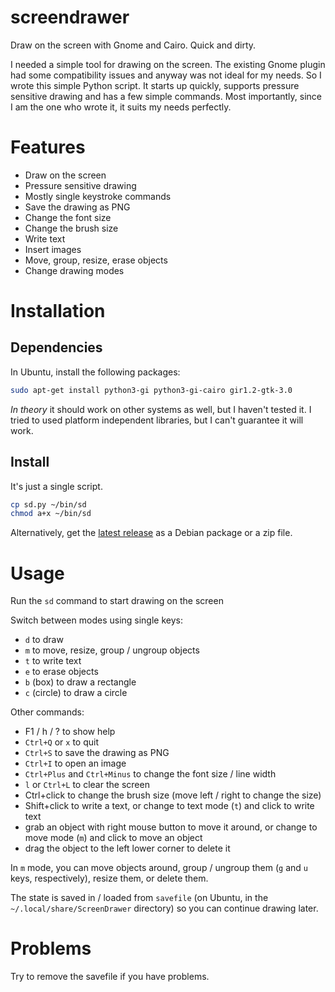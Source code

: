 # screendrawer

Draw on the screen with Gnome and Cairo. Quick and dirty.

I needed a simple tool for drawing on the screen. The existing Gnome plugin
had some compatibility issues and anyway was not ideal for my needs. So I
wrote this simple Python script. It starts up quickly, supports pressure sensitive
drawing and has a few simple commands. Most importantly, since I am the one
who wrote it, it suits my needs perfectly.

# Features

 * Draw on the screen
 * Pressure sensitive drawing
 * Mostly single keystroke commands
 * Save the drawing as PNG
 * Change the font size
 * Change the brush size
 * Write text
 * Insert images
 * Move, group, resize, erase objects
 * Change drawing modes

# Installation

## Dependencies

In Ubuntu, install the following packages:

```bash
sudo apt-get install python3-gi python3-gi-cairo gir1.2-gtk-3.0
```

*In theory* it should work on other systems as well, but I haven't tested
it. I tried to used platform independent libraries, but I can't guarantee
it will work.

## Install

It's just a single script.

```bash
cp sd.py ~/bin/sd
chmod a+x ~/bin/sd
```

Alternatively, get the [latest release](https://github.com/january3/screendrawer/releases/latest) as a
Debian package or a zip file.

# Usage

Run the `sd` command to start drawing on the screen

Switch between modes using single keys:

 * `d` to draw
 * `m` to move, resize, group / ungroup objects
 * `t` to write text
 * `e` to erase objects
 * `b` (box) to draw a rectangle
 * `c` (circle) to draw a circle

Other commands:

 * F1 / h / ? to show help
 * `Ctrl+Q` or `x` to quit
 * `Ctrl+S` to save the drawing as PNG
 * `Ctrl+I` to open an image
 * `Ctrl+Plus` and `Ctrl+Minus` to change the font size / line width
 * `l` or `Ctrl+L` to clear the screen
 * Ctrl+click to change the brush size (move left / right to change the size)
 * Shift+click to write a text, or change to text mode (`t`) and click to write text
 * grab an object with right mouse button to move it around, or change to
   move mode (`m`) and click to move an object
 * drag the object to the left lower corner to delete it

In `m` mode, you can move objects around, group / ungroup them (`g` and `u`
keys, respectively), resize them, or delete them.

The state is saved in / loaded from `savefile` (on Ubuntu, in the
`~/.local/share/ScreenDrawer` directory) so you can continue drawing later.

# Problems

Try to remove the savefile if you have problems.
